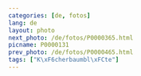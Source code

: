 ```yaml
---
categories: [de, fotos]
lang: de
layout: photo
next_photo: /de/fotos/P0000365.html
picname: P0000131
prev_photo: /de/fotos/P0000465.html
tags: ["K\xF6cherbaumbl\xFCte"]
---
```

